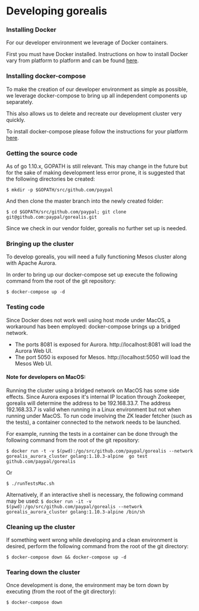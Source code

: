 
# Developing gorealis


### Installing Docker

For our developer environment we leverage of Docker containers.

First you must have Docker installed.  Instructions on how to install Docker
vary from platform to platform and can be found [here](https://docs.docker.com/install/).

### Installing docker-compose

To make the creation of our developer environment as simple as possible, we leverage
docker-compose to bring up all independent components up separately.

This also allows us to delete and recreate our development cluster very quickly.

To install docker-compose please follow the instructions for your platform
[here](https://docs.docker.com/compose/install/).


### Getting the source code

As of go 1.10.x, GOPATH is still relevant. This may change in the future but
for the sake of making development less error prone, it is suggested that the following
directories be created:

`$ mkdir -p $GOPATH/src/github.com/paypal`

And then clone the master branch into the newly created folder:

`$ cd $GOPATH/src/github.com/paypal; git clone git@github.com:paypal/gorealis.git`

Since we check in our vendor folder, gorealis no further set up is needed.

### Bringing up the cluster

To develop gorealis, you will need a fully functioning Mesos cluster along with
Apache Aurora.

In order to bring up our docker-compose set up execute the following command from the root
of the git repository:

`$ docker-compose up -d`

### Testing code

Since Docker does not work well using host mode under MacOS, a workaround has been employed:
docker-compose brings up a bridged network.

* The ports 8081 is exposed for Aurora. http://localhost:8081 will load the Aurora Web UI.
* The port 5050 is exposed for Mesos. http://localhost:5050 will load the Mesos Web UI.

#### Note for developers on MacOS:
Running the cluster using a bridged network on MacOS has some side effects.
Since Aurora exposes it's internal IP location through Zookeeper, gorealis will determine
the address to be 192.168.33.7. The address 192.168.33.7 is valid when running in a Linux
environment but not when running under MacOS. To run code involving the ZK leader fetcher
(such as the tests), a container connected to the network needs to be launched.

For example, running the tests in a container can be done through the following command from
the root of the git repository:

`$ docker run -t -v $(pwd):/go/src/github.com/paypal/gorealis --network gorealis_aurora_cluster golang:1.10.3-alpine  go test github.com/paypal/gorealis`

Or

`$ ./runTestsMac.sh`

Alternatively, if an interactive shell is necessary, the following command may be used:
`$ docker run -it -v $(pwd):/go/src/github.com/paypal/gorealis --network gorealis_aurora_cluster golang:1.10.3-alpine /bin/sh`

### Cleaning up the cluster

If something went wrong while developing and a clean environment is desired, perform the
following command from the root of the git directory:

`$ docker-compose down && docker-compose up -d`


### Tearing down the cluster

Once development is done, the environment may be torn down by executing (from the root of the
git directory):

`$ docker-compose down`



